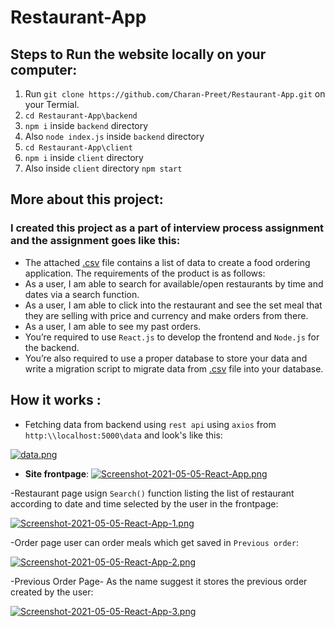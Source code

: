 # Restaurant-App
## Steps to Run the website locally on your computer:

1. Run `git clone https://github.com/Charan-Preet/Restaurant-App.git` on your Termial.
2. `cd Restaurant-App\backend` 
3. `npm i` inside `backend` directory
4. Also `node index.js` inside `backend` directory  
5. `cd Restaurant-App\client`
6. `npm i` inside `client` directory
7. Also inside `client` directory `npm start`

## More about this project:
### I created this project as a part of interview process assignment and the assignment goes like this:
- The attached [.csv](https://github.com/Charan-Preet/Restaurant-App/blob/master/backend/data.csv) file contains a list of data to create a food ordering application. The requirements of the product is as follows:
- As a user, I am able to search for available/open restaurants by time and dates via a search function.
- As a user, I am able to click into the restaurant and see the set meal that they are selling with price and currency and make orders from there.
- As a user, I am able to see my past orders.
- You’re required to use `React.js` to develop the frontend and `Node.js` for the backend. 
- You’re also required to use a proper database to store your data and write a migration script to migrate data from [.csv](https://github.com/Charan-Preet/Restaurant-App/blob/master/backend/data.csv) file into your database.

## How it works :
- Fetching data from backend using `rest api` using `axios` from `http:\\localhost:5000\data` and look's like this:

[![data.png](https://i.postimg.cc/J4szvxtP/data.png)](https://postimg.cc/VdcwbjqC)

- **Site frontpage**:
[![Screenshot-2021-05-05-React-App.png](https://i.postimg.cc/wTnjpNmH/Screenshot-2021-05-05-React-App.png)](https://postimg.cc/vcLs7chS)

-Restaurant page usign `Search()` function listing the list of restaurant according to date and time selected by the user in the frontpage:

[![Screenshot-2021-05-05-React-App-1.png](https://i.postimg.cc/R0LSKbbV/Screenshot-2021-05-05-React-App-1.png)](https://postimg.cc/TyhvXQ6Z)

-Order page user can order meals which get saved in `Previous order`:

[![Screenshot-2021-05-05-React-App-2.png](https://i.postimg.cc/25DjqfGK/Screenshot-2021-05-05-React-App-2.png)](https://postimg.cc/K10hVwdP)

-Previous Order Page- As the name suggest it stores the previous order created by the user: 

[![Screenshot-2021-05-05-React-App-3.png](https://i.postimg.cc/Sx8NNK69/Screenshot-2021-05-05-React-App-3.png)](https://postimg.cc/5X4Msbk9)
